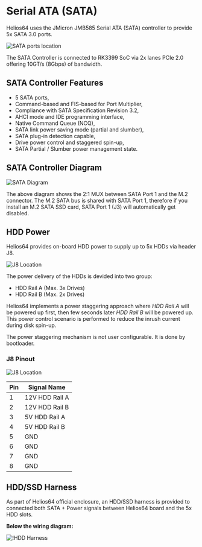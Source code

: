 # Serial ATA (SATA)

Helios64 uses the JMicron JMB585 Serial ATA (SATA) controller to provide 5x SATA 3.0 ports.

![SATA ports location](/helios64/img/sata/sata.jpg)

The SATA Controller is connected to RK3399 SoC via 2x lanes PCIe 2.0 offering 10GT/s (8Gbps) of bandwidth.

## SATA Controller Features

- 5 SATA ports,
- Command-based and FIS-based for Port Multiplier,
- Compliance with SATA Specification Revision 3.2,
- AHCI mode and IDE programming interface,
- Native Command Queue (NCQ),
- SATA link power saving mode (partial and slumber),
- SATA plug-in detection capable,
- Drive power control and staggered spin-up,
- SATA Partial / Slumber power management state.

## SATA Controller Diagram

![SATA Diagram](/helios64/img/sata/sata_diagram.jpg)

The above diagram shows the 2:1 MUX between SATA Port 1 and the M.2 connector. The M.2 SATA bus is shared with SATA Port 1, therefore if you install an M.2 SATA SSD card, SATA Port 1 (J3) will automatically get disabled.

## HDD Power

Helios64 provides on-board HDD power to supply up to 5x HDDs via header J8.

![J8 Location](/helios64/img/sata/j8.jpg)

The power delivery of the HDDs is devided into two group:

* HDD Rail A (Max. 3x Drives)
* HDD Rail B (Max. 2x Drives)

Helios64 implements a power staggering approach where *HDD Rail A* will be powered up first, then few seconds later *HDD Rail B* will be powered up. This power control scenario is performed to reduce the inrush current during disk spin-up.

The power staggering mechanism is not user configurable. It is done by bootloader.

### J8 Pinout

![J8 Location](/helios64/img/sata/j8_pinout.jpg)

| Pin | Signal Name |
|-----|-------------|
| 1 | 12V HDD Rail A |
| 2 | 12V HDD Rail B |
| 3 | 5V HDD Rail A |
| 4 | 5V HDD Rail B |
| 5 | GND |
| 6 | GND |
| 7 | GND |
| 8 | GND |


## HDD/SSD Harness

As part of Helios64 official enclosure, an HDD/SSD harness is provided to connected both SATA + Power signals between Helios64 board and the 5x HDD slots.

**Below the wiring diagram:**

![!HDD Harness](/helios64/img/sata/hdd_harness.png)
